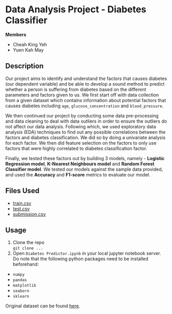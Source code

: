 # Data Analysis Project - Diabetes Classifier

<b>Members</b>
- Cheah King Yeh 
- Yuen Kah May

## Description
Our project aims to identify and understand the factors that causes diabetes (our dependent variable) and be able to develop a sound method to predict whether a person is suffering from diabetes based on the different parameters and factors given to us. We first start off with data collection from a given dataset which contains information about potential factors that causes diabetes including `age`, `glucose_concentration` and `blood_pressure`. 

We then continued our project by conducting some data pre-processing and data cleaning to deal with data outliers in order to ensure the outliers do not affect our data analysis. Following which, we used exploratory data analysis (EDA) techniques to find out any possible correlations between the factors and diabetes classification. We did so by doing a univariate analysis for each factor. We then did feature selection on the factors to only use factors that were highly correlated to diabetes classification factor. 

Finally, we tested these factors out by building 3 models, namely - **Logistic Regression model**, **K-Nearest Neighbours model** and **Random Forest Classifier model**. We tested our models against the sample data provided, and used the **Accuracy** and **F1-score** metrics to evaluate our model.

## Files Used
- [train.csv](https://github.com/xbowery/diabetes-predictor/blob/main/train.csv)
- [test.csv](https://github.com/xbowery/diabetes-predictor/blob/main/test.csv)
- [submission.csv](https://github.com/xbowery/diabetes-predictor/blob/main/submission.csv)

## Usage
1. Clone the repo <br>
`git clone ...` 
2. Open `Diabetes Predictor.ipynb` in your local jupyter notebook server. Do note that the following python packages need to be installed beforehand:
- `numpy`
- `pandas`
- `matplotlib`
- `seaborn`
- `sklearn`

Original dataset can be found [here](https://www.kaggle.com/c/diabetes-classification/data).
